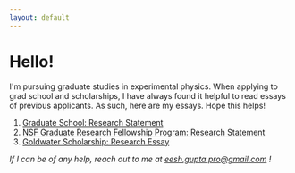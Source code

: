 ```yaml
---
layout: default
---
```

# Hello!
I'm pursuing graduate studies in experimental physics. When applying to grad school and scholarships, I have always found it helpful to read essays of previous applicants. As such, here are my essays. Hope this helps!
1. [Graduate School: Research Statement](https://drive.google.com/file/d/1f22Yd3B2gxK9u2igsQyPrEED7bWtANpY/view?usp=share_link)
2. [NSF Graduate Research Fellowship Program: Research Statement](https://drive.google.com/file/d/1-M8py2Zl9tDuxa6fkzl7nRPj5BUkmEMA/view?usp=share_link)
3. [Goldwater Scholarship: Research Essay](https://drive.google.com/file/d/1hqcmOEezC4grq1mkVUx6H1zHINiGnmX2/view?usp=share_link)

_If I can be of any help, reach out to me at eesh.gupta.pro@gmail.com !_

